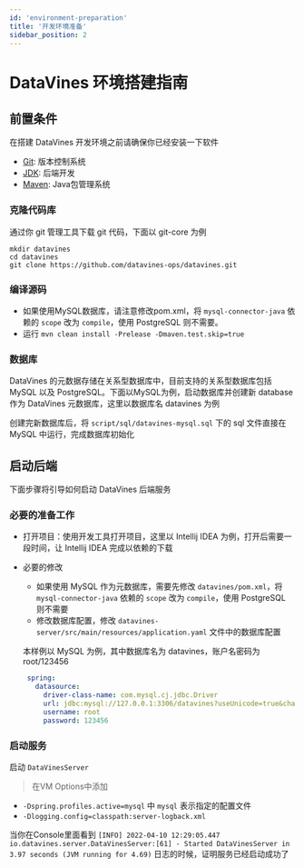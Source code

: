 ```yaml
---
id: 'environment-preparation'
title: '开发环境准备'
sidebar_position: 2
---
```


# DataVines 环境搭建指南

## 前置条件

在搭建 DataVines 开发环境之前请确保你已经安装一下软件

* [Git](https://git-scm.com/downloads): 版本控制系统
* [JDK](https://www.oracle.com/technetwork/java/javase/downloads/index.html): 后端开发
* [Maven](http://maven.apache.org/download.cgi): Java包管理系统

### 克隆代码库

通过你 git 管理工具下载 git 代码，下面以 git-core 为例

```
mkdir datavines
cd datavines
git clone https://github.com/datavines-ops/datavines.git
```
### 编译源码 

* 如果使用MySQL数据库，请注意修改pom.xml，将 `mysql-connector-java` 依赖的 `scope` 改为 `compile`，使用 PostgreSQL 则不需要。
* 运行 ` mvn clean install -Prelease -Dmaven.test.skip=true ` 

### 数据库

DataVines 的元数据存储在关系型数据库中，目前支持的关系型数据库包括 MySQL 以及 PostgreSQL。下面以MySQL为例，启动数据库并创建新 database 作为 DataVines 元数据库，这里以数据库名 datavines 为例

创建完新数据库后，将 `script/sql/datavines-mysql.sql` 下的 sql 文件直接在 MySQL 中运行，完成数据库初始化

## 启动后端

下面步骤将引导如何启动 DataVines 后端服务

### 必要的准备工作

* 打开项目：使用开发工具打开项目，这里以 Intellij IDEA 为例，打开后需要一段时间，让 Intellij IDEA 完成以依赖的下载

* 必要的修改
  * 如果使用 MySQL 作为元数据库，需要先修改 `datavines/pom.xml`，将 `mysql-connector-java` 依赖的 `scope` 改为 `compile`，使用 PostgreSQL 则不需要
  * 修改数据库配置，修改 `datavines-server/src/main/resources/application.yaml` 文件中的数据库配置

  本样例以 MySQL 为例，其中数据库名为 datavines，账户名密码为 root/123456
  ```application.yaml
   spring:
     datasource:
       driver-class-name: com.mysql.cj.jdbc.Driver
       url: jdbc:mysql://127.0.0.1:3306/datavines?useUnicode=true&characterEncoding=UTF-8
       username: root
       password: 123456
  ```

### 启动服务

启动 `DataVinesServer`

> 在VM Options中添加
 - `-Dspring.profiles.active=mysql` 中 `mysql` 表示指定的配置文件
 - `-Dlogging.config=classpath:server-logback.xml` 
 
当你在Console里面看到 `[INFO] 2022-04-10 12:29:05.447 io.datavines.server.DataVinesServer:[61] - Started DataVinesServer in 3.97 seconds (JVM running for 4.69)` 日志的时候，证明服务已经启动成功了
